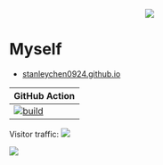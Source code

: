 <p align="center">
<img src="https://raw.githubusercontent.com/StanleyChen0924/stanleychen0924.github.io/main/file/320px-AnimatedGears.gif">
</p>

# Myself

- [stanleychen0924.github.io](https://stanleychen0924.github.io/)

| GitHub Action  | 
| -------------- | 
| [![build](https://github.com/stanleychen0924/stanleychen0924.github.io/actions/workflows/php.yml/badge.svg)](https://github.com/stanleychen0924/stanleychen0924.github.io/actions/workflows/YTlive.yml/)|


Visitor traffic:
<img src="https://www.f-counter.net/j/49/1664242542/" />

![](https://komarev.com/ghpvc/?username=stanleychen0924&color=green)
<img width="0" height="0" src="https://profile-counter.glitch.me/stanleychen0924/count.svg" />
